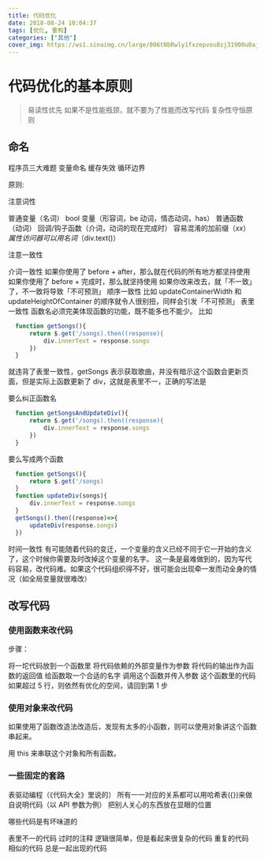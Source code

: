 ```yaml
---
title: 代码优化
date: 2018-08-24 10:04:37
tags: [优化, 重构]
categories: ["其他"]
cover_img: https://ws1.sinaimg.cn/large/006tNbRwly1fxzepvou8zj31900u0ajf.jpg
---
```


# 代码优化的基本原则

> 易读性优先
> 如果不是性能瓶颈，就不要为了性能而改写代码
> 复杂性守恒原则

<!--more-->

## 命名

程序员三大难题
变量命名 缓存失效 循环边界

原则:

注意词性

普通变量（名词）
bool 变量（形容词，be 动词，情态动词，has）
普通函数（动词）
回调/钩子函数（介词，动词的现在完成时）
容易混淆的加前缀（$xx）
属性访问器可以用名词（$div.text()）

注意一致性

介词一致性
如果你使用了 before + after，那么就在代码的所有地方都坚持使用
如果你使用了 before + 完成时，那么就坚持使用
如果你改来改去，就「不一致」了，不一致将导致「不可预测」
顺序一致性
比如 updateContainerWidth 和 updateHeightOfContainer 的顺序就令人很别扭，同样会引发「不可预测」
表里一致性
函数名必须完美体现函数的功能，既不能多也不能少。
比如

```javascript
  function getSongs(){
      return $.get('/songs).then((response){
          div.innerText = response.songs
      })
  }
```

就违背了表里一致性，getSongs 表示获取歌曲，并没有暗示这个函数会更新页面，但是实际上函数更新了 div，这就是表里不一，正确的写法是

要么纠正函数名

```javascript
  function getSongsAndUpdateDiv(){
      return $.get('/songs).then((response){
          div.innerText = response.songs
      })
  }
```

要么写成两个函数

```javascript
  function getSongs(){
      return $.get('/songs)
  }
  function updateDiv(songs){
      div.innerText = response.songs
  }
  getSongs().then((response)=>{
      updateDiv(response.songs)
  })
```

时间一致性
有可能随着代码的变迁，一个变量的含义已经不同于它一开始的含义了，这个时候你需要及时改掉这个变量的名字。
这一条是最难做到的，因为写代码容易，改代码难。如果这个代码组织得不好，很可能会出现牵一发而动全身的情况（如全局变量就很难改）

## 改写代码

### 使用函数来改代码

步骤：

将一坨代码放到一个函数里
将代码依赖的外部变量作为参数
将代码的输出作为函数的返回值
给函数取一个合适的名字
调用这个函数并传入参数
这个函数里的代码如果超过 5 行，则依然有优化的空间，请回到第 1 步

### 使用对象来改代码

如果使用了函数改造法改造后，发现有太多的小函数，则可以使用对象讲这个函数串起来。

用 this 来串联这个对象和所有函数。

### 一些固定的套路

表驱动编程（《代码大全》里说的）
所有一一对应的关系都可以用哈希表({})来做
自说明代码（以 API 参数为例）
把别人关心的东西放在显眼的位置

哪些代码是有坏味道的

表里不一的代码
过时的注释
逻辑很简单，但是看起来很复杂的代码
重复的代码
相似的代码
总是一起出现的代码
